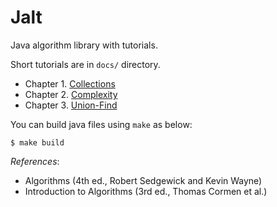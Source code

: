 # Jalt

Java algorithm library with tutorials.

Short tutorials are in `docs/` directory.

- Chapter 1. [Collections](docs/01-collections.md)
- Chapter 2. [Complexity](docs/02-complexity.md)
- Chapter 3. [Union-Find](docs/03-union-find.md)

You can build java files using `make` as below:

```
$ make build
```

*References*:

- Algorithms (4th ed., Robert Sedgewick and Kevin Wayne)
- Introduction to Algorithms (3rd ed., Thomas Cormen et al.)
